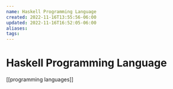 ```yaml
---
name: Haskell Programming Language
created: 2022-11-16T13:55:56-06:00
updated: 2022-11-16T16:52:05-06:00
aliases: 
tags: 
---
```

# Haskell Programming Language

[[programming languages]]